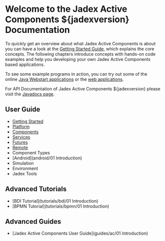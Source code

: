 # Welcome to the Jadex Active Components ${jadexversion} Documentation

To quickly get an overview about what Jadex Active Components is about you can have a look at the [Getting Started Guide](getting-started/introduction), which explains the core concepts.
The following chapters introduce concepts with hands-on code examples and help you developing your own Jadex Active Components based applications.

To see some example programs in action, you can try out some of the online [Java Webstart applications](https://www0.activecomponents.org/bin/view/Documentation/Examples) or the [web applications](http://www.activecomponents.org/jadex-applications-web/).

For API Documentation of Jadex Active Components ${jadexversion} please visit the [Javadocs page](../javadoc).

## User Guide
  * [Getting Started](getting-started/introduction)
  * [Platform](platform/platform)  
  * [Components](components/implementation)  
  * [Services](services/implementation)
  * [Futures](futures/introduction)
  * [Remote](remote)
  * Component Types
  * [Android](android/01 Introduction)
  * Simulation
  * Environment
  * Jadex Tools

## Advanced Tutorials
 * [BDI Tutorial](tutorials/bdi/01 Introduction)
 * [BPMN Tutorial](tutorials/bpmn/01 Introduction)

## Advanced Guides
 * [Jadex Active Components User Guide](guides/ac/01 Introduction)  
 <!--* [BDI User Guide](guides/bdi/01 Introduction)  -->
